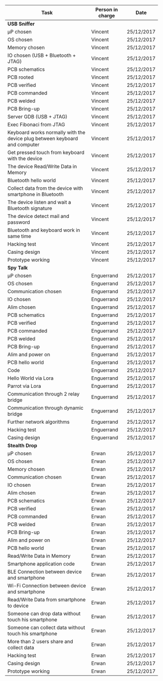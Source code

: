 | Task                                  | Person in charge | Date       |
| ------------------------------------- | ---------------- |:----------:|
| **USB Sniffer**                       |                  |            |
| µP chosen                             | Vincent          | 25/12/2017 |
| OS chosen                             | Vincent          | 25/12/2017 |
| Memory chosen                         | Vincent          | 25/12/2017 |
| IO chosen (USB + Bluetooth + JTAG)    | Vincent          | 25/12/2017 |
| PCB schematics                        | Vincent          | 25/12/2017 |
| PCB rooted                            | Vincent          | 25/12/2017 |
| PCB verified                          | Vincent          | 25/12/2017 |
| PCB commanded                         | Vincent          | 25/12/2017 |
| PCB welded                            | Vincent          | 25/12/2017 |
| PCB Bring-up                          | Vincent          | 25/12/2017 |
| Server GDB (USB + JTAG)               | Vincent          | 25/12/2017 |
| Exec Fibonaci from JTAG               | Vincent          | 25/12/2017 |
| Keyboard works normally with the device plug between keyboard and computer | Vincent | 25/12/2017 |
| Get pressed touch from keyboard with the device | Vincent          | 25/12/2017 |
| The device Read/Write Data in Memory  | Vincent          | 25/12/2017 |
| Bluetooth hello world                 | Vincent          | 25/12/2017 |
| Collect data from the device with smartphone in Bluetooth | Vincent          | 25/12/2017 |
| The device listen and wait a Bluetooth signature | Vincent | 25/12/2017 |
| The device detect mail and password   | Vincent          | 25/12/2017 |
| Bluetooth and keyboard work in same time | Vincent | 25/12/2017 |
| Hacking test                          | Vincent          | 25/12/2017 |
| Casing design                         | Vincent          | 25/12/2017 |
| Prototype working                     | Vincent          | 25/12/2017 |
| **Spy Talk**                          |                  |            |
| µP chosen                             | Enguerrand       | 25/12/2017 |
| OS chosen                             | Enguerrand       | 25/12/2017 |
| Communication chosen                  | Enguerrand       | 25/12/2017 |
| IO chosen                             | Enguerrand       | 25/12/2017 |
| Alim chosen                           | Enguerrand       | 25/12/2017 |
| PCB schematics                        | Enguerrand       | 25/12/2017 |
| PCB verified                          | Enguerrand       | 25/12/2017 |
| PCB commanded                         | Enguerrand       | 25/12/2017 |
| PCB welded                            | Enguerrand       | 25/12/2017 |
| PCB Bring-up                          | Enguerrand       | 25/12/2017 |
| Alim and power on                     | Enguerrand       | 25/12/2017 |
| PCB hello world                       | Enguerrand       | 25/12/2017 |
| Code                                  | Enguerrand       | 25/12/2017 |
| Hello World via Lora                  | Enguerrand       | 25/12/2017 |
| Parrot via Lora                       | Enguerrand       | 25/12/2017 |
| Communication through 2 relay bridge  | Enguerrand       | 25/12/2017 |
| Communication through dynamic bridge  | Enguerrand       | 25/12/2017 |
| Further network algorithms            | Enguerrand       | 25/12/2017 |
| Hacking test                          | Enguerrand       | 25/12/2017 |
| Casing design                         | Enguerrand       | 25/12/2017 |
| **Stealth Drop**                      |                  |            |
| µP chosen                             | Erwan            | 25/12/2017 |
| OS chosen                             | Erwan            | 25/12/2017 |
| Memory chosen                         | Erwan            | 25/12/2017 |
| Communication chosen                  | Erwan            | 25/12/2017 |
| IO chosen                             | Erwan            | 25/12/2017 |
| Alim chosen                           | Erwan            | 25/12/2017 |
| PCB schematics                        | Erwan            | 25/12/2017 |
| PCB verified                          | Erwan            | 25/12/2017 |
| PCB commanded                         | Erwan            | 25/12/2017 |
| PCB welded                            | Erwan            | 25/12/2017 |
| PCB Bring-up                          | Erwan            | 25/12/2017 |
| Alim and power on                     | Erwan            | 25/12/2017 |
| PCB hello world                       | Erwan            | 25/12/2017 |
| Read/Write Data in Memory             | Erwan            | 25/12/2017 |
| Smartphone application code           | Erwan            | 25/12/2017 |
| BLE Connection between device and smartphone | Erwan     | 25/12/2017 |
| Wi-Fi Connection between device and smartphone | Erwan   | 25/12/2017 |
| Read/Write Data from smartphone to device | Erwan        | 25/12/2017 |
| Someone can drop data without touch his smartphone | Erwan | 25/12/2017 |
| Someone can collect data without touch his smartphone | Erwan | 25/12/2017 |
| More than 2 users share and collect data | Erwan         | 25/12/2017 |
| Hacking test                          | Erwan            | 25/12/2017 |
| Casing design                         | Erwan            | 25/12/2017 |
| Prototype working                     | Erwan            | 25/12/2017 |
